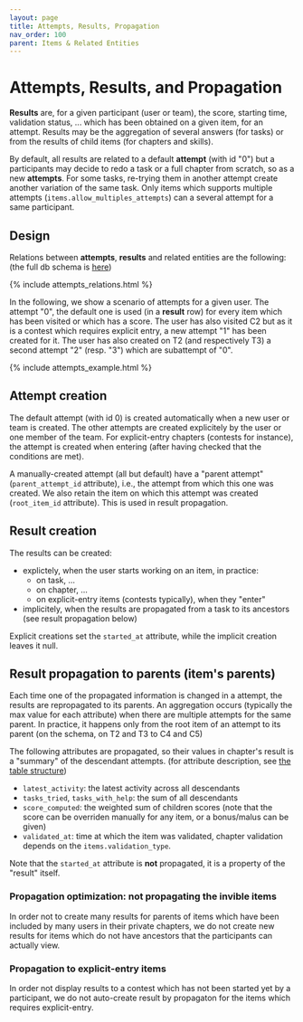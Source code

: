 ```yaml
---
layout: page
title: Attempts, Results, Propagation
nav_order: 100
parent: Items & Related Entities
---
```


# Attempts, Results, and Propagation

**Results** are, for a given participant (user or team), the score, starting time, validation status, ... which has been obtained on a given item, for an attempt. Results may be the aggregation of several answers (for tasks) or from the results of child items (for chapters and skills).

By default, all results are related to a default **attempt** (with id "0") but a participants may decide to redo a task or a full chapter from scratch, so as a new **attempts**. For some tasks, re-trying them in another attempt create another variation of the same task. Only items which supports multiple attempts (`items.allow_multiples_attempts`) can a several attempt for a same participant.

## Design

Relations between **attempts**, **results** and related entities are the following: (the full db schema is [here](https://franceioi-algorea.s3.eu-west-3.amazonaws.com/dbdoc/tables/attempts.html))
<div style="max-width:80%;">{% include attempts_relations.html %}</div>

In the following, we show a scenario of attempts for a given user. The attempt "0", the default one is used (in a **result** row) for every item which has been visited or which has a score. The user has also visited C2 but as it is a contest which requires explicit entry, a new attempt "1" has been created for it. The user has also created on T2 (and respectively T3) a second attempt "2" (resp. "3") which are subattempt of "0".

<div style="max-width:70%;">{% include attempts_example.html %}</div>

## Attempt creation

The default attempt (with id 0) is created automatically when a new user or team is created. The other attempts are created explicitely by the user or one member of the team. For explicit-entry chapters (contests for instance), the attempt is created when entering (after having checked that the conditions are met).

A manually-created attempt (all but default) have a "parent attempt" (`parent_attempt_id` attribute), i.e., the attempt from which this one was created. We also retain the item on which this attempt was created (`root_item_id` attribute). This is used in result propagation.

## Result creation

The results can be created:
- explictely, when the user starts working on an item, in practice:
  - on task, ...
  - on chapter, ...
  - on explicit-entry items (contests typically), when they "enter"
- implicitely, when the results are propagated from a task to its ancestors (see result propagation below)

Explicit creations set the `started_at` attribute, while the implicit creation leaves it null.

## Result propagation to parents (item's parents)

Each time one of the propagated information is changed in a attempt, the results are repropagated to its parents. An aggregation occurs (typically the max value for each attribute) when there are multiple attempts for the same parent. In practice, it happens only from the root item of an attempt to its parent (on the schema, on T2 and T3 to C4 and C5)

The following attributes are propagated, so their values in chapter's result is a "summary" of the descendant attempts. (for attribute description, see [the table structure](https://franceioi-algorea.s3.eu-west-3.amazonaws.com/dbdoc/tables/attempts.html))
* `latest_activity`: the latest activity across all descendants
* `tasks_tried`, `tasks_with_help`: the sum of all descendants
* `score_computed`: the weighted sum of children scores (note that the score can be overriden manually for any item, or a bonus/malus can be given)
* `validated_at`: time at which the item was validated, chapter validation depends on the `items.validation_type`.

Note that the `started_at` attribute is **not** propagated, it is a property of the "result" itself.

### Propagation optimization: not propagating the invible items

In order not to create many results for parents of items which have been included by many users in their private chapters, we do not create new results for items which do not have ancestors that the participants can actually view.

### Propagation to explicit-entry items

In order not display results to a contest which has not been started yet by a participant, we do not auto-create result by propagaton for the items which requires explicit-entry.
